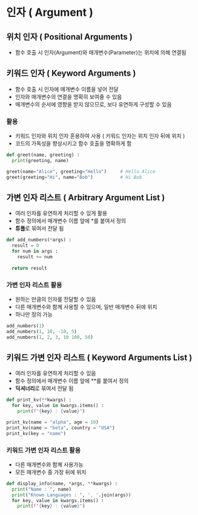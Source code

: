 # 인자 ( Argument )

## 위치 인자 ( Positional Arguments )
- 함수 호출 시 인자(Argument)와 매개변수(Parameter)는 위치에 의해 연결됨

## 키워드 인자 ( Keyword Arguments )
- 함수 호출 시 인자에 매개변수 이름을 넣어 전달
- 인자와 매개변수의 연결을 명확히 보여줄 수 있음
- 매개변수의 순서에 영향을 받지 않으므로, 보다 유연하게 구성할 수 있음

### 활용
- 키워드 인자와 위치 인자 혼용하여 사용 ( 키워드 인자는 위치 인자 뒤에 위치 )
- 코드의 가독성을 향상시키고 함수 호출을 명확하게 함
```python
def greet(name, greeting) :
  print(greeting, name)

greet(name="Alice", greeting="Hello")     # Hello Alice
greet(greeting="Hi", name="Bob")          # Hi Bob
```

## 가변 인자 리스트 ( Arbitrary Argument List )
- 여러 인자를 유연하게 처리할 수 있게 활용
- 함수 정의에서 매개변수 이름 앞에 *를 붙여서 정의
- **튜플**로 묶여서 전달 됨
```python
def add_numbers(*args) :
  result = 0
  for num in args :
    result += num
    
  return result
```
### 가변 인자 리스트 활용
- 원하는 만큼의 인자를 전달할 수 있음
- 다른 매개변수와 함께 사용할 수 있으며, 일반 매개변수 뒤에 위치
- 하나만 정의 가능
```python
add_numbers(1)
add_numbers(1, 10, -10, 5)
add_numbers(1, 2, 3, 10 100, 50)
```

## 키워드 가변 인자 리스트 ( Keyword Arguments List )
- 여러 인자를 유연하게 처리할 수 있음
- 함수 정의에서 매개변수 이름 앞에 **를 붙여서 정의
- **딕셔너리**로 묶여서 전달 됨
```python
def print_kv(**kwargs) :
  for key, value in kwargs.items() :
    print(f"{key} : {value}")

print_kv(name = "alpha", age = 10)
print_kv(name = "beta", country = "USA")
print_kv(key = "name")
```
### 키워드 가변 인자 리스트 활용
- 다른 매개변수와 함께 사용가능
- 모든 매개변수 중 가장 뒤에 위치
```python
def display_info(name, *args, **kwargs) :
  print("Name : ", name)
  print("Known Languages : ", ', '.join(args))
  for key, value in kwargs.items() :
    print(f"{key} : {value}")
```